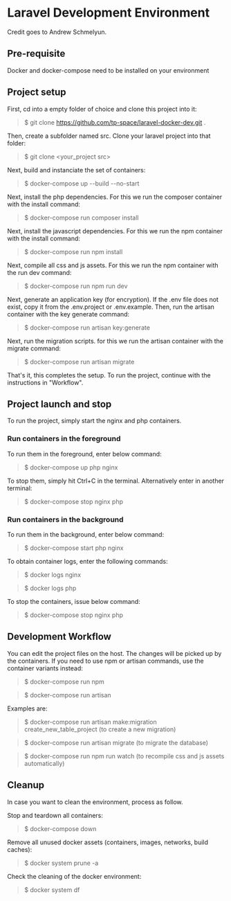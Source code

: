 # Laravel Development Environment

Credit goes to Andrew Schmelyun.

## Pre-requisite 
Docker and docker-compose need to be installed on your environment

## Project setup
First, cd into a empty folder of choice and clone this project into it:
> $ git clone https://github.com/tp-space/laravel-docker-dev.git .

Then, create a subfolder named src. Clone your laravel project into that folder:
> $ git clone \<your_project src\>

Next, build and instanciate the set of containers:
> $ docker-compose up --build --no-start

Next, install the php dependencies. For this we run the composer container with the install command:
> $ docker-compose run composer install

Next, install the javascript dependencies. For this we run the npm container with the install command:
> $ docker-compose run npm install

Next, compile all css and js assets. For this we run the npm container with the run dev command:
> $ docker-compose run npm run dev

Next, generate an application key (for encryption). 
If the .env file does not exist, copy it from the .env.project or .env.example.
Then, run the artisan container with the key generate command:
> $ docker-compose run artisan key:generate

Next, run the migration scripts. for this we run the artisan container with the migrate command:
> $ docker-compose run artisan migrate

That's it, this completes the setup. To run the project, continue with the instructions in "Workflow".


## Project launch and stop
To run the project, simply start the nginx and php containers.

### Run containers in the foreground 
To run them in the foreground, enter below command:
> $ docker-compose up php nginx

To stop them, simply hit Ctrl+C in the terminal. Alternatively enter in another terminal:
> $ docker-compose stop nginx php

### Run containers in the background
To run them in the background, enter below command:
> $ docker-compose start php nginx

To obtain container logs, enter the following commands:
> $ docker logs nginx

> $ docker logs php

To stop the containers, issue below command:
> $ docker-compose stop nginx php
 
## Development Workflow
You can edit the project files on the host. The changes will be picked up by the containers.
If you need to use npm or artisan commands, use the container variants instead:
> $ docker-compose run npm <command>

> $ docker-compose run artisan <command>

Examples are:
> $ docker-compose run artisan make:migration create\_new\_table\_project (to create a new migration)

> $ docker-compose run artisan migrate (to migrate the database)

> $ docker-compose run npm run watch (to recompile css and js assets automatically)

## Cleanup
In case you want to clean the environment, process as follow.

Stop and teardown all containers:
> $ docker-compose down

Remove all unused docker assets (containers, images, networks, build caches):
> $ docker system prune -a

Check the cleaning of the docker environment:
> $ docker system df


